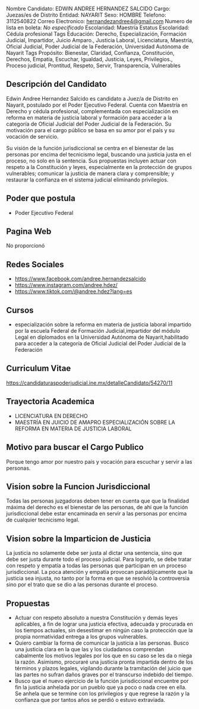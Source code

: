 Nombre Candidato: EDWIN ANDREE HERNANDEZ SALCIDO
Cargo: Juezas/es de Distrito
Entidad: NAYARIT
Sexo: HOMBRE
Telefono: 3112540822
Correo Electronico: hernandezandree4@gmail.com
Numero de lista en boleta: *No especificado*
Escolaridad: Maestría
Estatus Escolaridad: Cédula profesional
Tags Educación: Derecho, Especialización, Formación Judicial, Impartidor, Juicio Amparo., Justicia Laboral, Licenciatura, Maestría, Oficial Judicial, Poder Judicial de la Federación, Universidad Autónoma de Nayarit
Tags Propósito: Bienestar, Claridad, Confianza, Constitución, Derechos, Empatía, Escuchar, Igualdad, Justicia, Leyes, Privilegios., Proceso judicial, Prontitud, Respeto, Servir, Transparencia, Vulnerables


## Descripción del Candidato 

Edwin Andree Hernandez Salcido es candidato a Juez/a de Distrito en Nayarit, postulado por el Poder Ejecutivo Federal. Cuenta con Maestría en Derecho y cédula profesional, complementada con especialización en reforma en materia de justicia laboral y formación para acceder a la categoría de Oficial Judicial del Poder Judicial de la Federación. Su motivación para el cargo público se basa en su amor por el país y su vocación de servicio.

Su visión de la función jurisdiccional se centra en el bienestar de las personas por encima del tecnicismo legal, buscando una justicia justa en el proceso, no solo en la sentencia. Sus propuestas incluyen actuar con respeto a la Constitución y leyes, especialmente en la protección de grupos vulnerables; comunicar la justicia de manera clara y comprensible; y restaurar la confianza en el sistema judicial eliminando privilegios.


## Poder que postula

- Poder Ejecutivo Federal


## Pagina Web

No proporcionó


## Redes Sociales

- https://www.facebook.com/andree.hernandezsalcido
- https://www.instagram.com/andree.hdez/
- https://www.tiktok.com/@andree.hdez?lang=es


## Cursos

- especialización sobre la reforma en materia de justicia laboral impartido por la escuela Federal de Formación Judicial,impartidor del módulo  Legal  en diplomados en la Universidad Autónoma de Nayarit,habilitado para acceder a la categoría de Oficial Judicial del Poder Judicial de la Federación


## Curriculum Vitae

https://candidaturaspoderjudicial.ine.mx/detalleCandidato/54270/11


## Trayectoria Academica

- LICENCIATURA EN DERECHO
- MAESTRÍA EN JUICIO DE AMAPRO ESPECIALIZACIÓN SOBRE LA REFORMA EN MATERIA DE JUSTICIA LABORAL


## Motivo para buscar el Cargo Publico

Porque tengo amor por nuestro país y vocación para escuchar y servir a las personas.


## Vision sobre la Funcion Jurisdiccional

Todas las personas juzgadoras deben tener en cuenta que que la finalidad máxima del derecho es el bienestar de las personas, de ahí que la función jurisdiccional debe estar encaminada en servir a las personas por encima de cualquier tecnicismo legal.


## Vision sobre la Imparticion de Justicia

La justicia no solamente debe ser justa al dictar una sentencia, sino que debe ser justa durante todo el proceso judicial. Para lograrlo, se debe tratar con respeto y empatía a todas las personas que participan en un proceso jurisdiccional. La poca atención y empatía provocan paradójicamente que la justicia sea injusta, no tanto por la forma en que se resolvió la controversia sino por el trato que se dio a las personas durante el proceso.


## Propuestas

- Actuar con respeto absoluto a nuestra Constitución y demás leyes aplicables, a fin de lograr una justicia efectiva, adecuada y procurada en los tiempos actuales, sin desestimar en ningún caso la protección que la propia normatividad entrega a los grupos vulnerables.
- Quiero cambiar la forma de comunicar la justicia a las personas. Busco una justicia clara en la que las y los ciudadanos comprendan cabalmente los motivos legales por los que en su caso se les da o niega la razón. Asimismo, procuraré una justicia pronta impartida dentro de los términos y plazos legales, vigilando durante la tramitación del juicio que las partes no sufran daños graves por el transcurso indebido del tiempo.
- Busco que el nuevo ejercicio de la función jurisdiccional encuentre por fin la justicia anhelada por un pueblo que ya poco o nada cree en ella. Se anhela que se termine con los privilegios y que regrese la razón y la confianza que por tantos años se perdió o estuvo extraviada.

